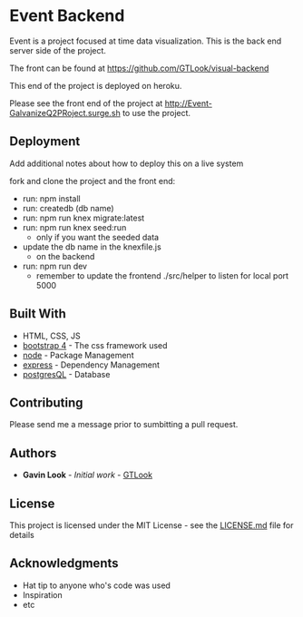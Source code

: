 # Event Backend

Event is a project focused at time data visualization.  This is the back end server side of the project.

The front can be found at https://github.com/GTLook/visual-backend

This end of the project is deployed on heroku.

Please see the front end of the project at http://Event-GalvanizeQ2PRoject.surge.sh to use the project.

## Deployment

Add additional notes about how to deploy this on a live system

fork and clone the project and the front end:

* run: npm install
* run: createdb (db name)
* run: npm run knex migrate:latest
* run: npm run knex seed:run
  - only if you want the seeded data
* update the db name in the knexfile.js
  - on the backend
* run: npm run dev
  - remember to update the frontend ./src/helper to listen for local port 5000

## Built With

* HTML, CSS, JS
* [bootstrap 4](https://getbootstrap.com/docs/4.0/getting-started/introduction/) - The css framework used
* [node](https://www.npmjs.com/) - Package Management
* [express](https://www.npmjs.com/package/express) - Dependency Management
* [postgresQL](https://rometools.github.io/rome/) - Database

## Contributing

Please send me a message prior to sumbitting a pull request.


## Authors

* **Gavin Look** - *Initial work* - [GTLook](https://github.com/GTLook)

## License

This project is licensed under the MIT License - see the [LICENSE.md](LICENSE.md) file for details

## Acknowledgments

* Hat tip to anyone who's code was used
* Inspiration
* etc
